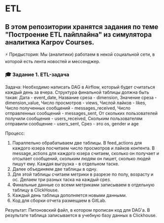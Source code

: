 # ETL
## В этом репозитории хранятся задания по теме "Построение ETL пайплайна" из симулятора аналитика Karpov Courses.

⚡ Предыстория:
Мы (аналитики) работаем в некой социальной сети, в которой есть лента новостей и мессенджер.

### 🎓 Задание 1. ETL-задача
Задача: Необходимо написать DAG в Airflow, который будет считаться каждый день за вчера. Структура финальной таблицы должна быть такая:
Дата - event_date,
Название среза - dimension,
Значение среза - dimension_value,
Число просмотров - views,
Числой лайков - likes,
Число полученных сообщений - messages_received,
Число отправленных сообщений - messages_sent,
От скольких пользователей получили сообщения - users_received,
Скольким пользователям отправили сообщение - users_sent,
Срез - это os, gender и age

Процесс:
1. Параллельно обрабатываем две таблицы. В feed_actions для каждого юзера посчитаем число просмотров и лайков контента. В message_actions для каждого юзера считаем, сколько он получает и отсылает сообщений, скольким людям он пишет, сколько людей пишут ему. Каждая выгрузка - в отдельном таске.
2. Далее объединяем две таблицы в одну.
3. Для этой таблицы считаем метрики в разрезе по полу, возрасту и ос. Делаем три разных таска на каждый срез.
4. Финальные данные со всеми метриками записываем в отдельную таблицу в ClickHouse.
5. Каждый день таблица дополняется новыми данными.
6. Код для сборки отчета размещаем в GitLab.

Результат: Питоновский файл, в котором прописан код для DAG'a. В результате таблица записывается в учебную базу данных в Сlickhouse. 
